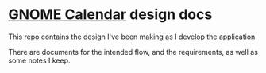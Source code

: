 [GNOME Calendar][1] design docs
==========================

This repo contains the design I've been making as I develop the application

There are documents for the intended flow, and the requirements, as well as some notes I keep.

[1]: https://wiki.gnome.org/Apps/Calendar
